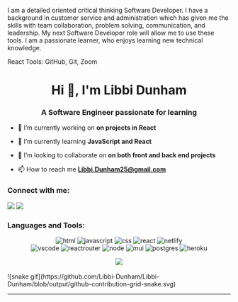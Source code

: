 I am a detailed oriented critical thinking Software Developer. I have a background in customer service and administration which has given me the skills with team collaboration, problem solving, communication, and leadership. My next Software Developer role will allow me to use these tools. I am a passionate learner, who enjoys learning new technical knowledge.

React Tools: GitHub, Git, Zoom

<h1 align="center">Hi 👋, I'm Libbi Dunham</h1>
<h3 align="center">A Software Engineer passionate for learning</h3>

- 🔭 I’m currently working on **on projects in React**

- 🌱 I’m currently learning **JavaScript and React**

- 👯 I’m looking to collaborate on **on both front and back end projects**

- 📫 How to reach me **Libbi.Dunham25@gmail.com**

<h3 align=“center”>Connect with me:</h3>
<div align=“center”>
  <img src="https://img.shields.io/badge/LinkedIn-0077B5?style=for-the-badge&logo=linkedin&logoColor=white)(https://www.linkedin.com/in/libbi-dunham/">
  <img src="https://img.shields.io/badge/Gmail-D14836?style=for-the-badge&logo=gmail&logoColor=white)(mailto:libbi.dunham25@gmail.com">

<h3 align=“center”>Languages and Tools:</h3>
<p align="center">
  <img src="https://img.shields.io/badge/HTML5-E34F26?style=for-the-badge&logo=html5&logoColor=white" alt="html" />
  <img src="https://img.shields.io/badge/JavaScript-F7DF1E?style=for-the-badge&logo=javascript&logoColor=black" alt="javascript" />
  <img src="https://img.shields.io/badge/CSS-239120?&style=for-the-badge&logo=css3&logoColor=white" alt="css" />
  <img src="https://img.shields.io/badge/React-20232A?style=for-the-badge&logo=react&logoColor=61DAFB" alt="react" />
<img src="https://img.shields.io/badge/Netlify-00C7B7?style=for-the-badge&logo=netlify&logoColor=white" alt="netlify" />
  <br>
<img src="https://camo.githubusercontent.com/42ada9cc774b9d2b4cf35691820a881d70657ae42c3a074f00c7e9add6352361/68747470733a2f2f696d672e736869656c64732e696f2f62616467652f56697375616c5f53747564696f5f436f64652d3030373844343f7374796c653d666f722d7468652d6261646765266c6f676f3d76697375616c25323073747564696f253230636f6465266c6f676f436f6c6f723d7768697465" alt="vscode" />
<img src="https://img.shields.io/badge/React_Router-CA4245?style=for-the-badge&logo=react-router&logoColor=white" alt="reactrouter" />
<img src="https://img.shields.io/badge/Node.js-43853D?style=for-the-badge&logo=node.js&logoColor=white" alt="node" />
<img src="https://img.shields.io/badge/Material--UI-0081CB?style=for-the-badge&logo=material-ui&logoColor=white" alt="mui" />
<img src="https://img.shields.io/badge/PostgreSQL-316192?style=for-the-badge&logo=postgresql&logoColor=white" alt="postgres" />
<img src="https://img.shields.io/badge/Heroku-430098?style=for-the-badge&logo=heroku&logoColor=white" alt="heroku" />

<p align= "center">
<img height= "150" src="https://github-readme-stats.vercel.app/api?username=libbi-dunham&theme=blueberry&show_icons=true&include_all_commits=true" />
</p>
  ![snake gif](https://github.com/Libbi-Dunham/Libbi-Dunham/blob/output/github-contribution-grid-snake.svg)
<hr>


